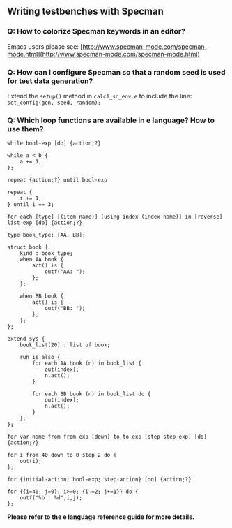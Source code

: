 ## Writing testbenches with Specman

### Q: How to colorize Specman keywords in an editor?

Emacs users please see: [http://www.specman-mode.com/specman-mode.html](http://www.specman-mode.com/specman-mode.html)

### Q: How can I configure Specman so that a random seed is used for test data generation?

Extend the `setup()` method in `calc1_sn_env.e` to include the line: `set_config(gen, seed, random);`

### Q: Which loop functions are available in e language? How to use them?

```
while bool-exp [do] {action;?}
```

```E
while a < b {
    a += 1;
};
```

```
repeat {action;?} until bool-exp
```

```E
repeat {
    i += 1;
} until i == 3;
```

```
for each [type] [(item-name)] [using index (index-name)] in [reverse] list-exp [do] {action;?}
```

```E
type book_type: [AA, BB];

struct book {
    kind : book_type;
    when AA book {
        act() is {
            outf("AA: ");
        };
    };

    when BB book {
        act() is {
            outf("BB: ");
        };
    };
};

extend sys {
    book_list[20] : list of book;

    run is also {
        for each AA book (n) in book_list {
            out(index);
            n.act();
        }

        for each BB book (n) in book_list do {
            out(index);
            n.act();
        }
    };
};
```

```
for var-name from from-exp [down] to to-exp [step step-exp] [do] {action;?}
```

```E
for i from 40 down to 0 step 2 do {
    out(i);
};
```

```
for {initial-action; bool-exp; step-action} [do] {action;?}
```

```E
for {{i=40; j=0}; i>=0; {i-=2; j+=1}} do {
    outf("%b : %d",i,j);
};
```

**Please refer to the e language reference guide for more details.**

